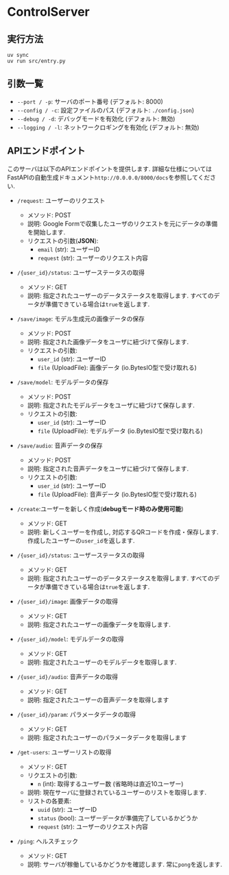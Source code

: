 # ControlServer

## 実行方法
```
uv sync
uv run src/entry.py
```

## 引数一覧
- `--port / -p`: サーバのポート番号 (デフォルト: 8000)
- `--config / -c`: 設定ファイルのパス (デフォルト: `./config.json`)
- `--debug / -d`: デバッグモードを有効化 (デフォルト: 無効)
- `--logging / -l`: ネットワークロギングを有効化 (デフォルト: 無効)

## APIエンドポイント
このサーバは以下のAPIエンドポイントを提供します. 詳細な仕様についてはFastAPIの自動生成ドキュメント`http://0.0.0.0/8000/docs`を参照してください.

- `/request`: ユーザーのリクエスト
    - メソッド: POST
    - 説明: Google Formで収集したユーザのリクエストを元にデータの準備を開始します.
    - リクエストの引数(**JSON**):
        - `email` (str): ユーザーID
        - `request` (str): ユーザーのリクエスト内容

- `/{user_id}/status`: ユーザーステータスの取得
    - メソッド: GET
    - 説明: 指定されたユーザーのデータステータスを取得します. すべてのデータが準備できている場合は`true`を返します.

- `/save/image`: モデル生成元の画像データの保存
    - メソッド: POST
    - 説明: 指定された画像データをユーザに紐づけて保存します.
    - リクエストの引数:
        - `user_id` (str): ユーザーID
        - `file` (UploadFile): 画像データ (io.BytesIO型で受け取れる)

- `/save/model`: モデルデータの保存
    - メソッド: POST
    - 説明: 指定されたモデルデータをユーザに紐づけて保存します.
    - リクエストの引数:
        - `user_id` (str): ユーザーID
        - `file` (UploadFile): モデルデータ (io.BytesIO型で受け取れる)

- `/save/audio`: 音声データの保存
    - メソッド: POST
    - 説明: 指定された音声データをユーザに紐づけて保存します.
    - リクエストの引数:
        - `user_id` (str): ユーザーID
        - `file` (UploadFile): 音声データ (io.BytesIO型で受け取れる)

- `/create`:ユーザーを新しく作成(**debugモード時のみ使用可能**)
    - メソッド: GET
    - 説明: 新しくユーザーを作成し, 対応するQRコードを作成・保存します. 作成したユーザーの`user_id`を返します.

- `/{user_id}/status`: ユーザーステータスの取得
    - メソッド: GET
    - 説明: 指定されたユーザーのデータステータスを取得します. すべてのデータが準備できている場合は`true`を返します.

- `/{user_id}/image`: 画像データの取得
    - メソッド: GET
    - 説明: 指定されたユーザーの画像データを取得します.

- `/{user_id}/model`: モデルデータの取得
    - メソッド: GET
    - 説明: 指定されたユーザーのモデルデータを取得します.

- `/{user_id}/audio`: 音声データの取得
    - メソッド: GET
    - 説明: 指定されたユーザーの音声データを取得します

- `/{user_id}/param`: パラメータデータの取得
    - メソッド: GET
    - 説明: 指定されたユーザーのパラメータデータを取得します

- `/get-users`: ユーザーリストの取得
    - メソッド: GET
    - リクエストの引数:
        - `n` (int): 取得するユーザー数 (省略時は直近10ユーザー)
    - 説明: 現在サーバに登録されているユーザーのリストを取得します.
    - リストの各要素:
        - `uuid` (str): ユーザーID
        - `status` (bool): ユーザーデータが準備完了しているかどうか
        - `request` (str): ユーザーのリクエスト内容

- `/ping`: ヘルスチェック
    - メソッド: GET
    - 説明: サーバが稼働しているかどうかを確認します. 常に`pong`を返します.
